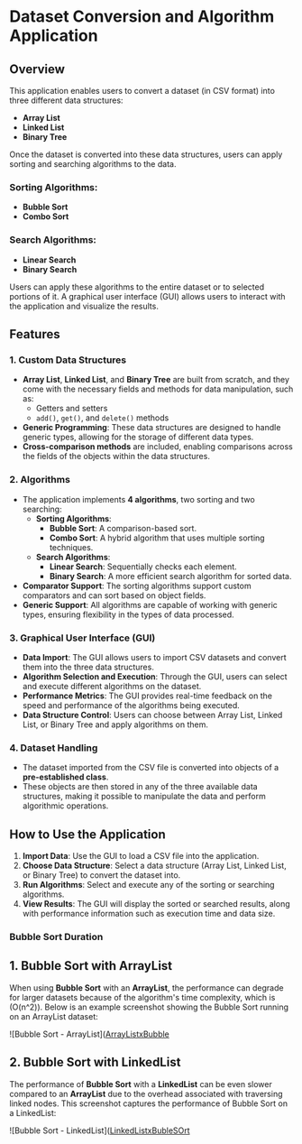 # Dataset Conversion and Algorithm Application

## Overview
This application enables users to convert a dataset (in CSV format) into three different data structures:
- **Array List**
- **Linked List**
- **Binary Tree**

Once the dataset is converted into these data structures, users can apply sorting and searching algorithms to the data.

### Sorting Algorithms:
- **Bubble Sort**
- **Combo Sort**

### Search Algorithms:
- **Linear Search**
- **Binary Search**

Users can apply these algorithms to the entire dataset or to selected portions of it. A graphical user interface (GUI) allows users to interact with the application and visualize the results.

## Features

### 1. Custom Data Structures
- **Array List**, **Linked List**, and **Binary Tree** are built from scratch, and they come with the necessary fields and methods for data manipulation, such as:
  - Getters and setters
  - `add()`, `get()`, and `delete()` methods
- **Generic Programming**: These data structures are designed to handle generic types, allowing for the storage of different data types.
- **Cross-comparison methods** are included, enabling comparisons across the fields of the objects within the data structures.

### 2. Algorithms
- The application implements **4 algorithms**, two sorting and two searching:
  - **Sorting Algorithms**:
    - **Bubble Sort**: A comparison-based sort.
    - **Combo Sort**: A hybrid algorithm that uses multiple sorting techniques.
  - **Search Algorithms**:
    - **Linear Search**: Sequentially checks each element.
    - **Binary Search**: A more efficient search algorithm for sorted data.
- **Comparator Support**: The sorting algorithms support custom comparators and can sort based on object fields.
- **Generic Support**: All algorithms are capable of working with generic types, ensuring flexibility in the types of data processed.

### 3. Graphical User Interface (GUI)
- **Data Import**: The GUI allows users to import CSV datasets and convert them into the three data structures.
- **Algorithm Selection and Execution**: Through the GUI, users can select and execute different algorithms on the dataset.
- **Performance Metrics**: The GUI provides real-time feedback on the speed and performance of the algorithms being executed.
- **Data Structure Control**: Users can choose between Array List, Linked List, or Binary Tree and apply algorithms on them.

### 4. Dataset Handling
- The dataset imported from the CSV file is converted into objects of a **pre-established class**.
- These objects are then stored in any of the three available data structures, making it possible to manipulate the data and perform algorithmic operations.

## How to Use the Application
1. **Import Data**: Use the GUI to load a CSV file into the application.
2. **Choose Data Structure**: Select a data structure (Array List, Linked List, or Binary Tree) to convert the dataset into.
3. **Run Algorithms**: Select and execute any of the sorting or searching algorithms.
4. **View Results**: The GUI will display the sorted or searched results, along with performance information such as execution time and data size.

### Bubble Sort Duration

## 1. Bubble Sort with ArrayList

When using **Bubble Sort** with an **ArrayList**, the performance can degrade for larger datasets because of the algorithm's time complexity, which is \(O(n^2)\). Below is an example screenshot showing the Bubble Sort running on an ArrayList dataset:

![Bubble Sort - ArrayList]([ArrayListxBubble](BubbleSortTime/ArrayListxBubble.png)


## 2. Bubble Sort with LinkedList

The performance of **Bubble Sort** with a **LinkedList** can be even slower compared to an **ArrayList** due to the overhead associated with traversing linked nodes. This screenshot captures the performance of Bubble Sort on a LinkedList:

![Bubble Sort - LinkedList]([LinkedListxBubleSOrt](BubbleSortTime/LinkedListxBubbleSOrt.png)

